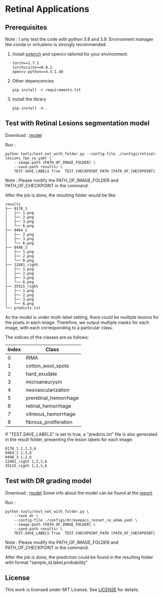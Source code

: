 # Retinal Applications

## Prerequisites

Note : I only test the code with python 3.8 and 3.9. Environment manager like conda or virtualenv is strongly recommended.

1. Install [pytorch](https://pytorch.org/) and opencv tailored for your environment:
    ```
    torch==1.7.1
    torchvision==0.8.2
    opencv-python==4.5.1.48
    ```

2. Other depencencies
    ```
    pip install -r requirements.txt
    ```

3. Install the library
    ```
    pip install -e .
    ```

## Test with Retinal Lesions segmentation model

Download : [model](https://drive.google.com/file/d/10qFflD10qwI-dHjLGOQpPub7RHv31SAi/view?usp=sharing)

Run :
```
python tools/test_net_with_folder.py --config-file ./configs/retinal-lesions_fpn_ce.yaml \
    --image-path [PATH_OF_IMAGE_FOLDER] \
    --save-path results/ \
    TEST.SAVE_LABELS True  TEST.CHECKPOINT_PATH [PATH_OF_CHECKPOINT]
```

Note : Please modify the PATH_OF_IMAGE_FOLDER and PATH_OF_CHECKPOINT in the command.

After the job is done, the resulting folder would be like:
```
results
├── 0178_1
│   ├── 1.png
│   ├── 2.png
│   ├── 3.png
│   └── 6.png
├── 0464_1
│   ├── 2.png
│   ├── 3.png
│   └── 6.png
├── 0498_3
│   ├── 1.png
│   ├── 2.png
│   └── 6.png
├── 12481_right
│   ├── 1.png
│   ├── 2.png
│   ├── 3.png
│   └── 6.png
├── 35515_right
│   ├── 1.png
│   ├── 2.png
│   ├── 3.png
│   └── 6.png
└── predicts.txt
```

As the model is under multi-label setting, there could be multiple lesions for the pixels in each image. Therefore, we output multiple masks for each image, with each corresponding to a particular class.

The indices of the classes are as follows:

| Index        | Class |
|--------------|-----------|
| 0 | IRMA       |
| 1     | cotton_wool_spots     |
| 2     | hard_exudate      |
| 3     | microaneurysm      |
| 4     | neovascularization      |
| 5     | preretinal_hemorrhage      |
| 6     | retinal_hemorrhage      |
| 7     | vitreous_hemorrhage      |
| 8     | fibrous_proliferation |

If "TEST.SAVE_LABELS" is set to true, a "predicts.txt" file is also generated in the result folder, presenting the lesion labels for each image:

```
0178_1 1,2,3,6
0464_1 2,3,6
0498_3 1,2,6
12481_right 1,2,3,6
35515_right 1,2,3,6
```

## Test with DR grading model

Download : [model](https://drive.google.com/file/d/16NT-i5lMG-Ht0Ty0gNkHYjk1uiqQdUKC/view?usp=sharing)
Some info about the model can be found at the [report](https://wandb.ai/newton/retinal/reports/DR-grading-baseline-20220311--VmlldzoxNjc1MDgy?accessToken=ngzk5hfdd228lahukgeg2sm5byrt0d8qiglgts591qyv18wh5t3j6nwfxempofwx).

Run :
```
python tools/test_net_with_folder.py \
    --task dr \
    --config-file ./configs/dr/eyepacs_resnet_ce_adam.yaml \
    --image-path [PATH_OF_IMAGE_FOLDER] \
    --save-path results/ \
    TEST.SAVE_LABELS True  TEST.CHECKPOINT_PATH [PATH_OF_CHECKPOINT]
```

Note : Please modify the PATH_OF_IMAGE_FOLDER and PATH_OF_CHECKPOINT in the command.

After the job is done, the prediction could be found in the resulting folder with format "sample_id,label,probability"


## License
This work is licensed under MIT License. See [LICENSE](LICENSE) for details.
